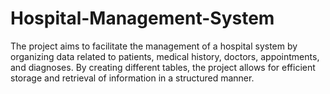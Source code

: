 # Hospital-Management-System

The project aims to facilitate the management of a hospital system by organizing data related to patients, medical history, doctors, appointments, and diagnoses. By creating different tables, the project allows for efficient storage and retrieval of information in a structured manner.
